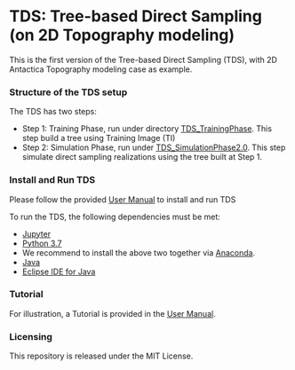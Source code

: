 # TDS: Tree-based Direct Sampling (on 2D Topography modeling)
<p> This is the first version of the Tree-based Direct Sampling (TDS), with 2D Antactica Topography modeling case as example. 

### Structure of the TDS setup
The TDS has two steps:
* Step 1: Training Phase, run under directory [TDS_TrainingPhase](https://github.com/sdyinzhen/Tree-based_Direct_Sampling/tree/master/TDS_TrainingPhase). This step build a tree using Training Image (TI)
* Step 2: Simulation Phase, run under [TDS_SimulationPhase2.0](https://github.com/sdyinzhen/Tree-based_Direct_Sampling/tree/master/TDS_SimulationPhase2.0). This step simulate direct sampling realizations using the tree built at Step 1. 
### Install and Run TDS
Please follow the provided [User Manual](https://github.com/sdyinzhen/Tree-based_Direct_Sampling/blob/master/UserManual_Tree-basedDirectSampling.pdf) to install and run TDS

To run the TDS, the following dependencies must be met:
* [Jupyter](http://jupyter.org/) 
* [Python 3.7](https://www.python.org/) 
* We recommend to install the above two together via [Anaconda](https://www.anaconda.com/).
* [Java](https://www.oracle.com/technetwork/java/javase/downloads/index.html)
* [Eclipse IDE for Java](https://www.eclipse.org/downloads/)

### Tutorial
For illustration, a Tutorial is provided in the [User Manual](https://github.com/sdyinzhen/Tree-based_Direct_Sampling/blob/master/UserManual_Tree-basedDirectSampling.pdf). 

### Licensing
This repository is released under the MIT License.
